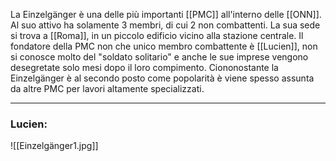 La Einzelgänger è una delle più importanti [[PMC]] all'interno delle [[ONN]]. Al suo attivo ha solamente 3 membri, di cui 2 non combattenti. La sua sede si trova a [[Roma]], in un piccolo edificio vicino alla stazione centrale. Il fondatore della PMC non che unico membro combattente è [[Lucien]], non si conosce molto del "soldato solitario" e anche le sue imprese vengono desegretate solo mesi dopo il loro compimento. Ciononostante la Einzelgänger è al secondo posto come popolarità è viene spesso assunta da altre PMC per lavori altamente specializzati.

---

### Lucien:
![[Einzelgänger1.jpg]]